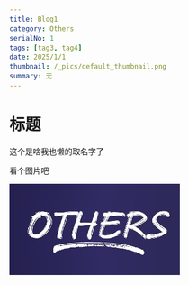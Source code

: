 ```yaml
---
title: Blog1
category: Others
serialNo: 1
tags: [tag3, tag4]
date: 2025/1/1
thumbnail: /_pics/default_thumbnail.png
summary: 无
---
```


# 标题

这个是啥我也懒的取名字了

看个图片吧

![图片1](/_pics/Others/others.jpg)
